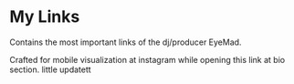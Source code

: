 # My Links

Contains the most important links of the dj/producer EyeMad.

Crafted for mobile visualization at instagram while opening this link at bio section.
little updatett
